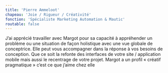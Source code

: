```yaml
---
title: 'Pierre Ammeloot'
chapeau: 'Joie / Rigueur / Créativité'
fonction: 'Spécialiste Marketing Automation & Mautic'
routable: false
---
```


J’ai apprécié travailler avec Margot pour sa capacité à appréhender un problème ou une situation de façon holistique avec une vue globale de conceptrice. Elle peut vous accompagner dans la réponse à vos besoins de conception. Que ce soit la refonte des interfaces de votre site / application mobile mais aussi le recentrage de votre projet. Margot a un profil « créatif pragmatique » c’est ce que j’aime chez elle